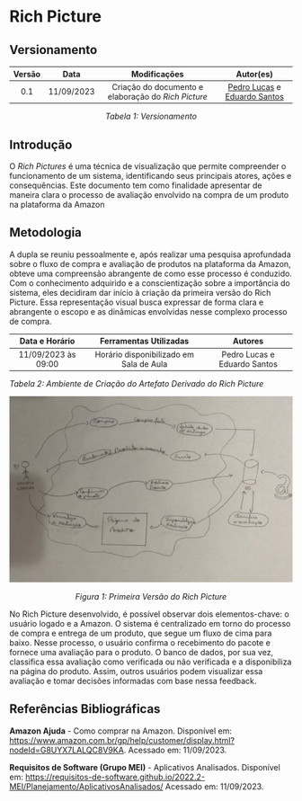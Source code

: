 # Rich Picture

## Versionamento

<center>

| **Versão** |  **Data**  |                  **Modificações**                   |                                       **Autor(es)**                                       |
| :--------: | :--------: | :-------------------------------------------------: | :---------------------------------------------------------------------------------------: |
|    0.1     | 11/09/2023 | Criação do documento e elaboração do _Rich Picture_ | [Pedro Lucas](https://github.com/PedroLSF) e [Eduardo Santos](https://github.com/edudsan) |

_Tabela 1: Versionamento_

</center>

## Introdução

O _Rich Pictures_ é uma técnica de visualização que permite compreender o funcionamento de um sistema, identificando seus principais atores, ações e consequências. Este documento tem como finalidade apresentar de maneira clara o processo de avaliação envolvido na compra de um produto na plataforma da Amazon

## Metodologia

A dupla se reuniu pessoalmente e, após realizar uma pesquisa aprofundada sobre o fluxo de compra e avaliação de produtos na plataforma da Amazon, obteve uma compreensão abrangente de como esse processo é conduzido. Com o conhecimento adquirido e a conscientização sobre a importância do sistema, eles decidiram dar início à criação da primeira versão do Rich Picture. Essa representação visual busca expressar de forma clara e abrangente o escopo e as dinâmicas envolvidas nesse complexo processo de compra.

| **Data e Horário**  |       **Ferramentas Utilizadas**        |         **Autores**          |
| :-----------------: | :-------------------------------------: | :--------------------------: |
| 11/09/2023 às 09:00 | Horário disponibilizado em Sala de Aula | Pedro Lucas e Eduardo Santos |

_Tabela 2: Ambiente de Criação do Artefato Derivado do Rich Picture_

![RichPic](../../Assets/RichPic.jpeg)

<center>

_Figura 1: Primeira Versão do Rich Picture_

</center>

No Rich Picture desenvolvido, é possível observar dois elementos-chave: o usuário logado e a Amazon. O sistema é centralizado em torno do processo de compra e entrega de um produto, que segue um fluxo de cima para baixo. Nesse processo, o usuário confirma o recebimento do pacote e fornece uma avaliação para o produto. O banco de dados, por sua vez, classifica essa avaliação como verificada ou não verificada e a disponibiliza na página do produto. Assim, outros usuários podem visualizar essa avaliação e tomar decisões informadas com base nessa feedback.

## Referências Bibliográficas

**Amazon Ajuda** - Como comprar na Amazon. Disponível em: <https://www.amazon.com.br/gp/help/customer/display.html?nodeId=G8UYX7LALQC8V9KA>. Acessado em: 11/09/2023.

**Requisitos de Software (Grupo MEI)** - Aplicativos Analisados. Disponível em: <https://requisitos-de-software.github.io/2022.2-MEI/Planejamento/AplicativosAnalisados/> Acessado em: 11/09/2023.
